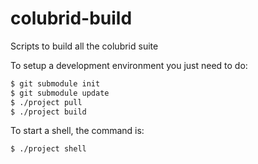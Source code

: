 colubrid-build
==============

Scripts to build all the colubrid suite

To setup a development environment you just need to do:
```bash
$ git submodule init
$ git submodule update
$ ./project pull
$ ./project build
```

To start a shell, the command is:
```bash
$ ./project shell
```
